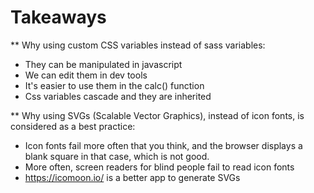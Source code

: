 # Takeaways

\*\* Why using custom CSS variables instead of sass variables:

- They can be manipulated in javascript
- We can edit them in dev tools
- It's easier to use them in the calc() function
- Css variables cascade and they are inherited

\*\* Why using SVGs (Scalable Vector Graphics), instead of icon fonts, is considered as a best practice:

- Icon fonts fail more often that you think, and the browser displays a blank square in that case, which is not good.
- More often, screen readers for blind people fail to read icon fonts
- https://icomoon.io/ is a better app to generate SVGs
